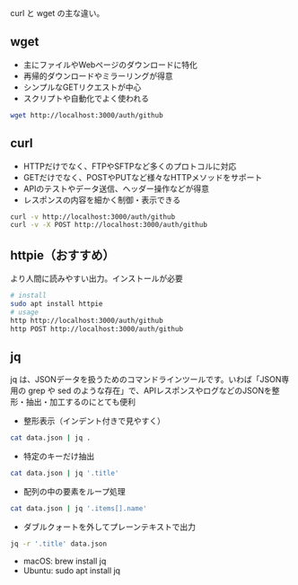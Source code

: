 curl と wget の主な違い。

## wget

- 主にファイルやWebページのダウンロードに特化
- 再帰的ダウンロードやミラーリングが得意
- シンプルなGETリクエストが中心
- スクリプトや自動化でよく使われる

```sh
wget http://localhost:3000/auth/github
```

## curl

- HTTPだけでなく、FTPやSFTPなど多くのプロトコルに対応
- GETだけでなく、POSTやPUTなど様々なHTTPメソッドをサポート
- APIのテストやデータ送信、ヘッダー操作などが得意
- レスポンスの内容を細かく制御・表示できる

```sh
curl -v http://localhost:3000/auth/github
curl -v -X POST http://localhost:3000/auth/github
```

## httpie（おすすめ）
より人間に読みやすい出力。インストールが必要
```sh
# install
sudo apt install httpie
# usage
http http://localhost:3000/auth/github
http POST http://localhost:3000/auth/github
```

## jq
jq は、JSONデータを扱うためのコマンドラインツールです。いわば「JSON専用の grep や sed のような存在」で、APIレスポンスやログなどのJSONを整形・抽出・加工するのにとても便利

- 整形表示（インデント付きで見やすく）
```sh
cat data.json | jq .
```
- 特定のキーだけ抽出
```sh
cat data.json | jq '.title'
```
- 配列の中の要素をループ処理

```sh
cat data.json | jq '.items[].name'
```
- ダブルクォートを外してプレーンテキストで出力

```sh
jq -r '.title' data.json
```

- macOS: brew install jq
- Ubuntu: sudo apt install jq
